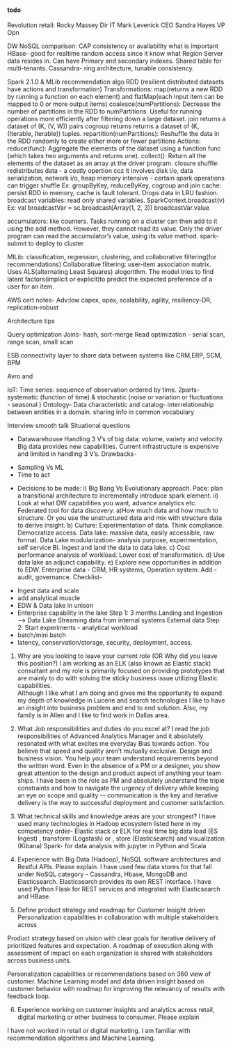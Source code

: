 #### todo
Revolution retail:
Rocky Massey Dir IT
Mark Levenick CEO
Sandra Hayes VP Opn

DW
NoSQL comparison: CAP consistency or availability what is important
    HBase- good for realtime random access since it know what Region Server data resides in. 
    Can have Primary and secondary indexes. Shared table for multi-tenants.
    Cassandra- ring architecture, tunable consistency.

Spark 2.1.0  & MLib recommendation algo
  RDD (resilient distributed datasets have actions and transformation)
  Transformations:
  map(returns a new RDD by running a function on each element) and flatMap(each input item can be mapped to 0 or more output items)
  coalesce(numPartitions): Decrease the number of partitions in the RDD to numPartitions. 
      Useful for running operations more efficiently after filtering down a large dataset.
  join returns a dataset of (K, (V, W)) pairs 
  cogroup returns returns a dataset of (K, (Iterable<V>, Iterable<W>)) tuples.
  repartition(numPartitions): Reshuffle the data in the RDD randomly to create either more or fewer partitions
  Actions:
  reduce(func): Aggregate the elements of the dataset using a function func (which takes two arguments and returns one). 
  collect(): Return all the elements of the dataset as an array at the driver program. 
  closure
  shuffle: redistributes data - a costly opertion coz it involves disk i/o, data serialization, network i/o, heap memory intensive  - certain spark operations can trigger shuffle Ex: groupByKey, reduceByKey, cogroup and join
  cache: persist RDD in memory, cache is fault tolerant. Drops data in LRU fashion.
  broadcast variables: read only shared variables. SparkContext.broadcast(v)
    Ex: val broadcastVar = sc.broadcast(Array(1, 2, 3))
        broadcastVar.value

  accumulators: like counters. Tasks running on a cluster can then add to it using the add method. However, they cannot read its value. Only the driver program can read the accumulator’s value, using its value method.
  spark-submit to deploy to cluster

MlLib: classification, regression, clustering, and collaborative filtering(for recommendations)
     Collaborative filtering: user-item association matrix. Uses ALS(alternating Least Squares) alogorithm.
     The model tries to find latent factors(implicit or explicit)to predict the expected preference of a user for an item.

AWS cert notes- Adv:low capex, opex, scalability, agility, resiliency-DR, replication-robust
    

Architecture tips

Query optimization
  Joins- hash, sort-merge
  Read optimization - serial scan, range scan, small scan

ESB
 connectivity layer to share data between systems like CRM,ERP, SCM, BPM

Avro and 

IoT: Time series: sequence of observation ordered by time. 2parts- systematic (function of time) & stochastic (noise or variation or fluctuations - seasonal )
Ontology- Data characteristic and catalog- interrelationship between entities in a domain. sharing info in common vocabulary

Interview smooth talk
Situational questions

* Datawarehouse
Handling 3 V’s of big data: volume, variety and velocity.
Big data provides new capabilities.
Current infrastructure is expensive and limited in handling 3 V’s. 
Drawbacks-
- Sampling Vs ML
- Time to act

* Decisions to be made:
i) Big Bang Vs Evolutionary approach. Pace: plan a transitional
architecture to incrementally introduce spark element.
ii) Look at what DW capabilities you want, advance analytics
etc. Federated tool for data discovery.
a)How much data and how much to structure. Or you use the
unstructured data and mix with structure data to derive insight.
b) Culture: Experimentation of data. Think compliance.
Democratize access.
Data lake: massive data, easily accessible, raw format.
Data Lake modularization- analysis purpose, experimentation, self service BI.
Ingest and land the data to data lake.
c) Cost performance analysis of workload. Lower cost of transformation.
d) Use data lake as adjunct capability.
e) Explore new opportunities in addition to EDW.
Enterprise data - CRM, HR systems, Operation system.
Add - audit, governance.
Checklist-
- Ingest data and scale
- add analytical muscle
- EDW & Data lake in unison
- Enterprise capability in the lake
Step 1: 3 months Landing and Ingestion —> Data Lake
Streaming data from internal systems
External data
Step 2: Start experiments - analytical workload
- batch/mini batch
- latency, conservation/storage, security, deployment, access.


1. Why are you looking to leave your current role (OR Why did you leave this position?)
I am working as an ELK (also known as Elastic stack) consultant and my role is primarily focused on providing prototypes that are mainly to do with solving the sticky business issue utilizing Elastic capabilities.  
Although I like what I am doing and gives me the opportunity to expand my depth of knowledge in Lucene and search technologies I like to have an insight into business problem and end to end solution.
Also, my family is in Allen and I like to find work in Dallas area.

2. What Job responsibilities and duties do you excel at?
I read the job responsibilities of Advanced Analytics Manager and it absolutely resonated with what excites me everyday
Bias towards action. You believe that speed and quality aren’t mutually exclusive. 
Design and business vision. You help your team understand requirements beyond the written word. Even in the absence of a PM or a designer, you show great attention to the design and product aspect of anything your team ships.
I have been in the role as PM and absolutely understand the triple constraints and how to navigate the urgency of delivery while keeping an eye on scope and quality -- communication is the key and iterative delivery is the way to successful deployment and customer satisfaction.

3. What technical skills and knowledge areas are your strongest?
I have used many technologies in Hadoop ecosystem listed here in my competency order-
Elastic stack or ELK for real time big data load (ES Ingest) , transform (Logstash) or , store (Elasticsearch) and visualization (Kibana)
Spark- for data analysis with jupyter in Python and Scala

4. Experience with Big Data (Hadoop), NoSQL software architectures and Restful APIs. Please explain.
I have used few data stores for that fall under NoSQL category - Cassandra, Hbase, MongoDB and Elasticsearch.
Elasticsearch provides its own REST interface. 
I have used Python Flask for REST services and integrated with Elasticsearch and HBase.

5. Define product strategy and roadmap for Customer Insight driven Personalization capabilities in collaboration with multiple stakeholders across 

Product strategy based on vision with clear goals for iterative delivery of prioritized features and expectation.  A roadmap of execution along with assessment of impact on each organization is shared with stakeholders across business units.   

Personalization capabilities or recommendations based on 360 view of customer. Machine Learning model and data driven insight based on customer behavior with roadmap for improving the relevancy of results with feedback loop.

6. Experience working on customer insights and analytics across retail, digital marketing or other business to consumer. Please explain 

I have not worked in retail or digital marketing. I am familiar with recommendation algorithms and Machine Learning.

